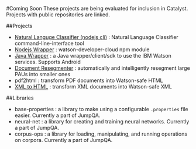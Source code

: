 #Coming Soon
These projects are being evaluated for inclusion in Catalyst. Projects with public repositories are linked.

##Projects
* [Natural Languge Classifier (nodejs cli)](https://github.com/watson-developer-cloud/nodejs-wrapper) : Natural Language Classifier command-line-interface tool
* [Nodejs Wrapper](https://github.com/watson-developer-cloud/natural-language-classifier-nodejs-cli) : watson-developer-cloud npm module
* [Java Wrapper](https://github.com/watson-developer-cloud/java-wrapper) : a Java wrapper/client/sdk to use the IBM Watson services. Supports Android
* [Document Resegmenter](https://github.com/watson-catalyst/document-segmenter) : automatically and intelligently resegment large PAUs into smaller ones
* pdf2html : transform PDF documents into Watson-safe HTML
* [XML to HTML](https://github.com/watson-catalyst/xml-to-html) : transform XML documents into Watson-safe XML

##Libraries
* base-properties : a library to make using a configurable `.properties` file easier. Currently a part of JumpQA.
* neural-net : a library for creating and training neural networks. Currently a part of JumpQA.
* corpus-ops : a library for loading, manipulating, and running operations on corpora. Currently a part of JumpQA.